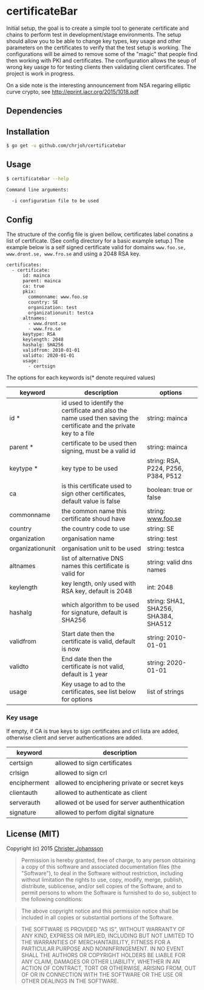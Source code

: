 certificateBar
=========
Initial setup, the goal is to create a simple tool to generate certificate and chains to perform test in
development/stage environments. The setup should allow you to be able to change key types,
key usage and other parameters on the certificates to verify that the test setup is working.
The configurations will be aimed to remove some of the "magic" that people find then working with PKI and
certificates. The configuration allows the seup of wrong key uasge to for testing clients then validating
client certificates. The project is work in progress.

On a side note is the interesting announcement from NSA regaring elliptic curve crypto, see
http://eprint.iacr.org/2015/1018.pdf
## Dependencies

## Installation

```bash
$ go get -u github.com/chrjoh/certificatebar
```

## Usage
```bash
$ certificatebar --help

Command line arguments:

  -i configuration file to be used
```

## Config
The structure of the config file is given bellow, certificates label conatins a list of certificate.
(See config directory for a basic example setup.) The example below is a self signed certificate valid
for domains `www.foo.se, www.dront.se, www.fro.se` and using a 2048 RSA key.
```
certificates:
  - certificate:
      id: mainca
      parent: mainca
      ca: true
      pkix:
        commonname: www.foo.se
        country: SE
        organization: test
        organizationunit: testca
      altnames:
        - www.dront.se
        - www.fro.se
      keytype: RSA
      keylength: 2048
      hashalg: SHA256
      validfrom: 2010-01-01
      validto: 2020-01-01
      usage:
        - certsign
```
The options for each keywords is(* denote required values)

| keyword | description | options |
|---------|-------------|---------|
| id *     | id used to identify the certificate and also the name used then saving the certificate and the private key to a file | string: mainca |
| parent * | certificate to be used then signing, must be a valid id | string: mainca |
| keytype * | key type to be used| string: RSA, P224, P256, P384, P512 |
| ca      | is this certificate used to sign other certificates, default value is false| boolean: true or false |
| commonname | the common name this certificate shoud have | string: www.foo.se |
| country    | the country code to use | string:  SE |
| organization | organisation name | string:  test |
| organizationunit| organisation unit to be used | string: testca |
| altnames        | list of alternative DNS names this certificate is valid for | string: valid dns names |
| keylength       | key length, only used with RSA key, default is 2048 | int: 2048 |
| hashalg         | which algorithm to be used for signature, default is SHA256 | string: SHA1, SHA256, SHA384, SHA512 |
| validfrom       | Start date then the certificate is valid, default is now | string: 2010-01-01 |
| validto         | End date then the certificate is not valid, default is 1 year | string: 2020-01-01 |
| usage           | Key usage to ad to the certificates, see list below for options | list of strings|

### Key usage
If empty, if CA is true keys to sign certificates and crl lista are added, otherwise client and
server authentications are added.

| keyword      | description |
|--------------|-------------|
| certsign     | allowed to sign certificates|
| crlsign      | allowed to sign crl|
| encipherment | allowed to enciphering private or secret keys|
| clientauth   | allowed to authenticate as client|
| serverauth   | allowed ot be used for server authenthication|
| signature    | allowed to perfom digital signature|


## License (MIT)

Copyright (c) 2015 [Christer Johansson](http://blog.lodakai.com/)

> Permission is hereby granted, free of charge, to any person obtaining
> a copy of this software and associated documentation files (the
> "Software"), to deal in the Software without restriction, including
> without limitation the rights to use, copy, modify, merge, publish,
> distribute, sublicense, and/or sell copies of the Software, and to
> permit persons to whom the Software is furnished to do so, subject to
> the following conditions:

> The above copyright notice and this permission notice shall be
> included in all copies or substantial portions of the Software.

> THE SOFTWARE IS PROVIDED "AS IS", WITHOUT WARRANTY OF ANY KIND,
> EXPRESS OR IMPLIED, INCLUDING BUT NOT LIMITED TO THE WARRANTIES OF
> MERCHANTABILITY, FITNESS FOR A PARTICULAR PURPOSE AND
> NONINFRINGEMENT. IN NO EVENT SHALL THE AUTHORS OR COPYRIGHT HOLDERS BE
> LIABLE FOR ANY CLAIM, DAMAGES OR OTHER LIABILITY, WHETHER IN AN ACTION
> OF CONTRACT, TORT OR OTHERWISE, ARISING FROM, OUT OF OR IN CONNECTION
> WITH THE SOFTWARE OR THE USE OR OTHER DEALINGS IN THE SOFTWARE.
